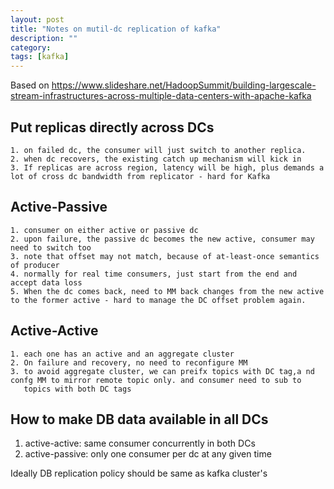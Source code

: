 ```yaml
---
layout: post
title: "Notes on mutil-dc replication of kafka"
description: ""
category: 
tags: [kafka]
---
```

Based on https://www.slideshare.net/HadoopSummit/building-largescale-stream-infrastructures-across-multiple-data-centers-with-apache-kafka

Put replicas directly across DCs
-----------
```
1. on failed dc, the consumer will just switch to another replica.
2. when dc recovers, the existing catch up mechanism will kick in
3. If replicas are across region, latency will be high, plus demands a lot of cross dc bandwidth from replicator - hard for Kafka
```

Active-Passive
-------------
```
1. consumer on either active or passive dc
2. upon failure, the passive dc becomes the new active, consumer may need to switch too
3. note that offset may not match, because of at-least-once semantics of producer
4. normally for real time consumers, just start from the end and accept data loss
5. When the dc comes back, need to MM back changes from the new active to the former active - hard to manage the DC offset problem again.
```

Active-Active
-----------
```
1. each one has an active and an aggregate cluster
2. On failure and recovery, no need to reconfigure MM
3. to avoid aggregate cluster, we can preifx topics with DC tag,a nd confg MM to mirror remote topic only. and consumer need to sub to
   topics with both DC tags
```

How to make DB data available in all DCs
---------------
1. active-active: same consumer concurrently in both DCs
2. active-passive: only one consumer per dc at any given time

Ideally DB replication policy should be same as kafka cluster's
